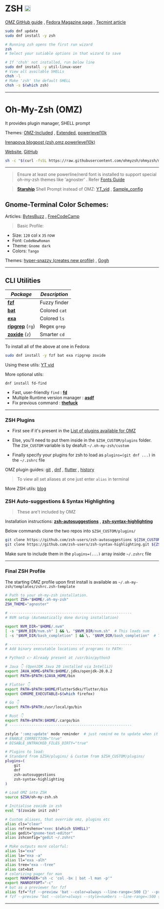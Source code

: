 # ZSH <img src='https://encrypted-tbn0.gstatic.com/images?q=tbn:ANd9GcRG6kvdvxprAVso5OdcNtmyB5r1-CugXKHvDoHZD1POf8Oc0ZlghezIMxPBlABG21VxTT8&usqp=CAU' width="20">

[OMZ GitHub guide](https://github.com/ohmyzsh/ohmyzsh/wiki/Installing-ZSH) , [Fedora Magazine page](https://fedoramagazine.org/set-zsh-fedora-system/) , [Tecmint article](https://www.tecmint.com/install-zsh-shell-in-fedora/)

```sh
sudo dnf update
sudo dnf install -y zsh

# Running zsh opens the first run wizard
zsh
# Select your sutiable options in that wizard to save

# If 'chsh' not installed, run below line
sudo dnf install -y util-linux-user
# View all available SHELLs
chsh -l
# Make 'zsh' the default SHELL
chsh -s $(which zsh)
```

---

# Oh-My-Zsh (OMZ)

It provides plugin manager, SHELL prompt

Themes: [OMZ-Included](https://github.com/ohmyzsh/ohmyzsh/wiki/Themes) , [Extended](https://github.com/ohmyzsh/ohmyzsh/wiki/External-themes), [powerlevel10k](https://github.com/romkatv/powerlevel10k)

[Irenapova blogpost (zsh,omz,powerlevel10k)](https://irenapopova.com/blog/zsh%20shell-post/)

[Website](https://ohmyz.sh/), [GitHub](https://github.com/ohmyzsh/ohmyzsh/)

```sh
sh -c "$(curl -fsSL https://raw.githubusercontent.com/ohmyzsh/ohmyzsh/master/tools/install.sh)"
```

---

> Ensure at least one powerline/nerd font is installed to support special oh-my-zsh themes like 'agnoster' . Refer [Fonts Guide](../Fonts/README.md)

> [**Starship**](https://starship.rs/) Shell Prompt instead of OMZ: [YT_vid](https://www.youtube.com/watch?v=VgTu1_92U0U) , [Sample_config](https://github.com/andrew8088/dotfiles/blob/main/starship/starship.toml)

## Gnome-Terminal Color Schemes:

Articles: [BytesBuzz](https://www.bytesbuzz.com/best-ubuntu-terminal-themes-and-color-schemes/) , [FreeCodeCamp](https://www.freecodecamp.org/news/jazz-up-your-zsh-terminal-in-seven-steps-a-visual-guide-e81a8fd59a38/)

> Basic Profile:

- Size: `120` col x `35` row
- Font: `CodeNewRoman`
- Theme: `Gnome dark`
- Colors: `Tango`

Themes: [hyper-snazzy (creates new profile)](https://github.com/tobark/hyper-snazzy-gnome-terminal) , [Gogh](https://gogh-co.github.io/Gogh/)

---

## CLI Utilities

| _Package_                                                   | _Description_ |
| ----------------------------------------------------------- | ------------- |
| [**fzf**](https://github.com/junegunn/fzf)                  | Fuzzy finder  |
| [**bat**](https://github.com/sharkdp/bat)                   | Colored `cat` |
| [**exa**](https://github.com/ogham/exa)                     | Colored `ls`  |
| [**ripgrep**](https://github.com/BurntSushi/ripgrep) (`rg`) | Regex `grep`  |
| [**zoxide**](https://github.com/ajeetdsouza/zoxide) (`z`)   | Smarter `cd`  |

To install all of the above at one in Fedora:

```sh
sudo dnf install -y fzf bat exa ripgrep zoxide
```

Using these utils: [YT vid](https://youtu.be/2OHrTQVlRMg?si=KrgRvyDCGMuHHEJc)

More optional utils:

`dnf install fd-find`

- Fast, user-friendly `find` : [**fd**](https://github.com/sharkdp/fd)
- Multiple Runtime version manager : [**asdf**](https://asdf-vm.com/)
- Fix previous command : [**thefuck**](https://github.com/nvbn/thefuck)

---

### ZSH Plugins

- First see if it's present in the [List of plugins available for OMZ](https://github.com/ohmyzsh/ohmyzsh/wiki/Plugins)

- Else, you'll need to put them inside in the `$ZSH_CUSTOM/plugins` folder. The `ZSH_CUSTOM` variable is by deafult `~/.oh-my-zsh/custom`

- Finally specify your plugins for zsh to load as `plugins=(git dnf ...)` in the `~/.zshrc` file

OMZ plugin guides: [git](https://github.com/ohmyzsh/ohmyzsh/tree/master/plugins/git) , [dnf](https://github.com/ohmyzsh/ohmyzsh/tree/master/plugins/dnf) , [flutter](https://github.com/ohmyzsh/ohmyzsh/tree/master/plugins/flutter) , [history](https://github.com/ohmyzsh/ohmyzsh/tree/master/plugins/history)

> To view all set aliases at one just enter `alias` in terminal

More ZSH utils: [blog](https://safjan.com/top-popular-zsh-plugins-on-github-2023/)

### ZSH Auto-suggestions & Syntax Highlighting

> These are't included by OMZ

Installation instructions: [**zsh-autosuggestions**](https://github.com/zsh-users/zsh-autosuggestions/blob/master/INSTALL.md#oh-my-zsh) , [**zsh-syntax-highlighting**](https://github.com/zsh-users/zsh-syntax-highlighting/blob/master/INSTALL.md#oh-my-zsh)

Below commands clone the two repos into `$ZSH_CUSTOM/plugins/`

```sh
git clone https://github.com/zsh-users/zsh-autosuggestions ${ZSH_CUSTOM:-~/.oh-my-zsh/custom}/plugins/zsh-autosuggestions
git clone https://github.com/zsh-users/zsh-syntax-highlighting.git ${ZSH_CUSTOM:-~/.oh-my-zsh/custom}/plugins/zsh-syntax-highlighting
```

Make sure to include them in the `plugins=(...)` array inside `~/.zshrc` file

---

### Final ZSH Profile

The starting OMZ profile upon first install is available as `~/.oh-my-zsh/templates/zshrc.zsh-template`

```sh
# Path to your oh-my-zsh installation.
export ZSH="$HOME/.oh-my-zsh"
ZSH_THEME="agnoster"

# --------------------------------------------------------
# NVM setup (Automatically done during installation)

export NVM_DIR="$HOME/.nvm"
[ -s "$NVM_DIR/nvm.sh" ] && \. "$NVM_DIR/nvm.sh"  # This loads nvm
[ -s "$NVM_DIR/bash_completion" ] && \. "$NVM_DIR/bash_completion"  # This loads nvm bash_completion

# --------------------------------------------------------
# Add binary executable locations of programs to PATH:

# Python3 👉️ Already present at /usr/bin/python3

# Java 👇️ (OpenJDK Java 20 installed via IntelliJ)
export JAVA_HOME=$PATH:$HOME/.jdks/openjdk-20.0.2
export PATH=$PATH:$JAVA_HOME/bin

# Flutter 👇️
export PATH=$PATH:$HOME/FlutterSdks/flutter/bin
export CHROME_EXECUTABLE=$(which firefox)

# Go 👇️
export PATH=$PATH:/usr/local/go/bin

# Rust 👇️
export PATH=$PATH:$HOME/.cargo/bin
# --------------------------------------------------------

zstyle ':omz:update' mode reminder  # just remind me to update when it's time
# ENABLE_CORRECTION="true"
# DISABLE_UNTRACKED_FILES_DIRTY="true"

# Plugins to load:
# Standard from $ZSH/plugins/ & Custom from $ZSH_CUSTOM/plugins/
plugins=(
    git
    dnf
    zsh-autosuggestions
    zsh-syntax-highlighting
)

# Load OMZ into ZSH
source $ZSH/oh-my-zsh.sh

# Initialise zoxide in zsh
eval "$(zoxide init zsh)"

# Custom aliases, that override omz, plugins etc
alias cls="clear"
alias refreshenv="exec $(which $SHELL)"
alias gedit="gnome-text-editor"
alias zshconfig="gedit ~/.zshrc"

# Make outputs more colorful:
alias ls="exa"
alias la="exa -a"
alias ll="exa -alh"
alias tree="exa --tree"
alias cat=bat
# colorizing pager for man
export MANPAGER="sh -c 'col -bx | bat -l man -p'"
export MANROFFOPT="-c"
# bat as a previewer for fzf
alias fzf="fzf --preview 'bat --color=always --line-range=:500 {}' --preview-window '~3'"
# fzf --preview "bat --color=always --style=numbers --line-range=:500 {}"
```

---
